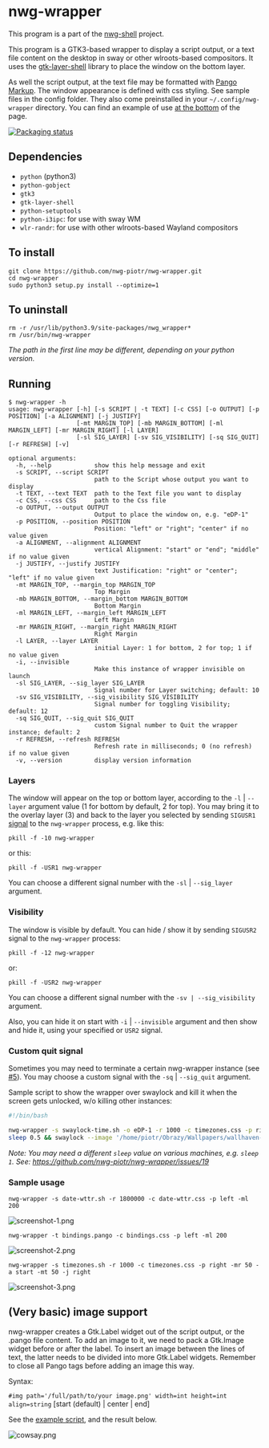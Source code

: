 # nwg-wrapper

This program is a part of the [nwg-shell](https://github.com/nwg-piotr/nwg-shell) project.

This program is a GTK3-based wrapper to display a script output, or a text file content on the desktop in sway or 
other wlroots-based compositors. It uses the [gtk-layer-shell](https://github.com/wmww/gtk-layer-shell) library
to place the window on the bottom layer.

As well the script output, at the text file may be formatted with 
[Pango Markup](https://developer.gnome.org/pygtk/stable/pango-markup-language.html). The window appearance is defined
with css styling. See sample files in the config folder. They also come preinstalled in your `~/.config/nwg-wrapper`
directory. You can find an example of use [at the bottom](https://github.com/nwg-piotr/nwg-wrapper#sample-usage) 
of the page.

[![Packaging status](https://repology.org/badge/vertical-allrepos/nwg-wrapper.svg)](https://repology.org/project/nwg-wrapper/versions)

## Dependencies

- `python` (python3)
- `python-gobject`
- `gtk3`
- `gtk-layer-shell`
- `python-setuptools`
- `python-i3ipc`: for use with sway WM
- `wlr-randr`: for use with other wlroots-based Wayland compositors

## To install

```text
git clone https://github.com/nwg-piotr/nwg-wrapper.git
cd nwg-wrapper
sudo python3 setup.py install --optimize=1
```

## To uninstall

```text
rm -r /usr/lib/python3.9/site-packages/nwg_wrapper*
rm /usr/bin/nwg-wrapper
```

*The path in the first line may be different, depending on your python version.*

## Running

```text
$ nwg-wrapper -h
usage: nwg-wrapper [-h] [-s SCRIPT | -t TEXT] [-c CSS] [-o OUTPUT] [-p POSITION] [-a ALIGNMENT] [-j JUSTIFY]
                   [-mt MARGIN_TOP] [-mb MARGIN_BOTTOM] [-ml MARGIN_LEFT] [-mr MARGIN_RIGHT] [-l LAYER]
                   [-sl SIG_LAYER] [-sv SIG_VISIBILITY] [-sq SIG_QUIT] [-r REFRESH] [-v]

optional arguments:
  -h, --help            show this help message and exit
  -s SCRIPT, --script SCRIPT
                        path to the Script whose output you want to display
  -t TEXT, --text TEXT  path to the Text file you want to display
  -c CSS, --css CSS     path to the Css file
  -o OUTPUT, --output OUTPUT
                        Output to place the window on, e.g. "eDP-1"
  -p POSITION, --position POSITION
                        Position: "left" or "right"; "center" if no value given
  -a ALIGNMENT, --alignment ALIGNMENT
                        vertical Alignment: "start" or "end"; "middle" if no value given
  -j JUSTIFY, --justify JUSTIFY
                        text Justification: "right" or "center"; "left" if no value given
  -mt MARGIN_TOP, --margin_top MARGIN_TOP
                        Top Margin
  -mb MARGIN_BOTTOM, --margin_bottom MARGIN_BOTTOM
                        Bottom Margin
  -ml MARGIN_LEFT, --margin_left MARGIN_LEFT
                        Left Margin
  -mr MARGIN_RIGHT, --margin_right MARGIN_RIGHT
                        Right Margin
  -l LAYER, --layer LAYER
                        initial Layer: 1 for bottom, 2 for top; 1 if no value given
  -i, --invisible
                        Make this instance of wrapper invisible on launch
  -sl SIG_LAYER, --sig_layer SIG_LAYER
                        Signal number for Layer switching; default: 10
  -sv SIG_VISIBILITY, --sig_visibility SIG_VISIBILITY
                        Signal number for toggling Visibility; default: 12
  -sq SIG_QUIT, --sig_quit SIG_QUIT
                        custom Signal number to Quit the wrapper instance; default: 2
  -r REFRESH, --refresh REFRESH
                        Refresh rate in milliseconds; 0 (no refresh) if no value given
  -v, --version         display version information
```

### Layers

The window will appear on the top or bottom layer, according to the `-l` | `--layer` argument value (1 for bottom by 
default, 2 for top). You may bring it to the overlay layer (3) and back to the layer you selected by sending `SIGUSR1` 
[signal](https://man7.org/linux/man-pages/man7/signal.7.html) to the `nwg-wrapper` process, e.g. like this:

`pkill -f -10 nwg-wrapper`

or this:

`pkill -f -USR1 nwg-wrapper`

You can choose a different signal number with the `-sl` | `--sig_layer` argument.

### Visibility

The window is visible by default. You can hide / show it by sending `SIGUSR2` signal to the `nwg-wrapper` process:

`pkill -f -12 nwg-wrapper`

or:

`pkill -f -USR2 nwg-wrapper`

You can choose a different signal number with the `-sv | --sig_visibility` argument.

Also, you can hide it on start with `-i` | `--invisible` argument and then show and hide it, using your specified or `USR2` signal.

### Custom quit signal

Sometimes you may need to terminate a certain nwg-wrapper instance (see [#5](https://github.com/nwg-piotr/nwg-wrapper/issues/5)).
You may choose a custom signal with the `-sq` | `--sig_quit` argument.

Sample script to show the wrapper over swaylock and kill it when the screen gets unlocked, w/o killing other instances:

```bash
#!/bin/bash

nwg-wrapper -s swaylock-time.sh -o eDP-1 -r 1000 -c timezones.css -p right -mr 50 -a start -mt 0 -j right -l 3 -sq 31 &
sleep 0.5 && swaylock --image '/home/piotr/Obrazy/Wallpapers/wallhaven-zmrdry-1920x1080.jpg' && pkill -f -31 nwg-wrapper
```

*Note: You may need a different `sleep` value on various machines, e.g. `sleep 1`. 
See: https://github.com/nwg-piotr/nwg-wrapper/issues/19*

### Sample usage

`nwg-wrapper -s date-wttr.sh -r 1800000 -c date-wttr.css -p left -ml 200`

![screenshot-1.png](https://raw.githubusercontent.com/nwg-piotr/nwg-shell-resources/master/images/nwg-wrapper/timezones.png)

`nwg-wrapper -t bindings.pango -c bindings.css -p left -ml 200`

![screenshot-2.png](https://raw.githubusercontent.com/nwg-piotr/nwg-shell-resources/master/images/nwg-wrapper/weather.png)

`nwg-wrapper -s timezones.sh -r 1000 -c timezones.css -p right -mr 50 -a start -mt 50 -j right`

![screenshot-3.png](https://raw.githubusercontent.com/nwg-piotr/nwg-shell-resources/master/images/nwg-wrapper/bindings.png)

## (Very basic) image support

nwg-wrapper creates a Gtk.Label widget out of the script output, or the .pango file content. To add an image to it,
we need to pack a Gtk.Image widget before or after the label. To insert an image between the lines of text, the latter 
needs to be divided into more Gtk.Label widgets. Remember to close all Pango tags before adding an image this way.

Syntax:

`#img path='/full/path/to/your image.png' width=int height=int align=string` [start (default) | center | end]

See the [example script](https://github.com/nwg-piotr/nwg-wrapper/blob/master/examples/cowsay.py), and the result below.

![cowsay.png](https://raw.githubusercontent.com/nwg-piotr/nwg-shell-resources/master/images/nwg-wrapper/cowsay.png)

